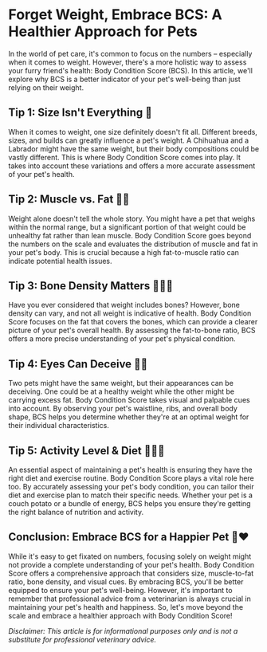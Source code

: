# Forget Weight, Embrace BCS: A Healthier Approach for Pets

In the world of pet care, it's common to focus on the numbers – especially when it comes to weight. However, there's a more holistic way to assess your furry friend's health: Body Condition Score (BCS). In this article, we'll explore why BCS is a better indicator of your pet's well-being than just relying on their weight.

## Tip 1: Size Isn't Everything 📏

When it comes to weight, one size definitely doesn't fit all. Different breeds, sizes, and builds can greatly influence a pet's weight. A Chihuahua and a Labrador might have the same weight, but their body compositions could be vastly different. This is where Body Condition Score comes into play. It takes into account these variations and offers a more accurate assessment of your pet's health.

## Tip 2: Muscle vs. Fat 💪🍔

Weight alone doesn't tell the whole story. You might have a pet that weighs within the normal range, but a significant portion of that weight could be unhealthy fat rather than lean muscle. Body Condition Score goes beyond the numbers on the scale and evaluates the distribution of muscle and fat in your pet's body. This is crucial because a high fat-to-muscle ratio can indicate potential health issues.

## Tip 3: Bone Density Matters 🏋️‍♀️🥦

Have you ever considered that weight includes bones? However, bone density can vary, and not all weight is indicative of health. Body Condition Score focuses on the fat that covers the bones, which can provide a clearer picture of your pet's overall health. By assessing the fat-to-bone ratio, BCS offers a more precise understanding of your pet's physical condition.

## Tip 4: Eyes Can Deceive 👀❌

Two pets might have the same weight, but their appearances can be deceiving. One could be at a healthy weight while the other might be carrying excess fat. Body Condition Score takes visual and palpable cues into account. By observing your pet's waistline, ribs, and overall body shape, BCS helps you determine whether they're at an optimal weight for their individual characteristics.

## Tip 5: Activity Level & Diet 🥗🏃‍♂️

An essential aspect of maintaining a pet's health is ensuring they have the right diet and exercise routine. Body Condition Score plays a vital role here too. By accurately assessing your pet's body condition, you can tailor their diet and exercise plan to match their specific needs. Whether your pet is a couch potato or a bundle of energy, BCS helps you ensure they're getting the right balance of nutrition and activity.

## Conclusion: Embrace BCS for a Happier Pet 🐾❤️

While it's easy to get fixated on numbers, focusing solely on weight might not provide a complete understanding of your pet's health. Body Condition Score offers a comprehensive approach that considers size, muscle-to-fat ratio, bone density, and visual cues. By embracing BCS, you'll be better equipped to ensure your pet's well-being. However, it's important to remember that professional advice from a veterinarian is always crucial in maintaining your pet's health and happiness. So, let's move beyond the scale and embrace a healthier approach with Body Condition Score!

_Disclaimer: This article is for informational purposes only and is not a substitute for professional veterinary advice._
